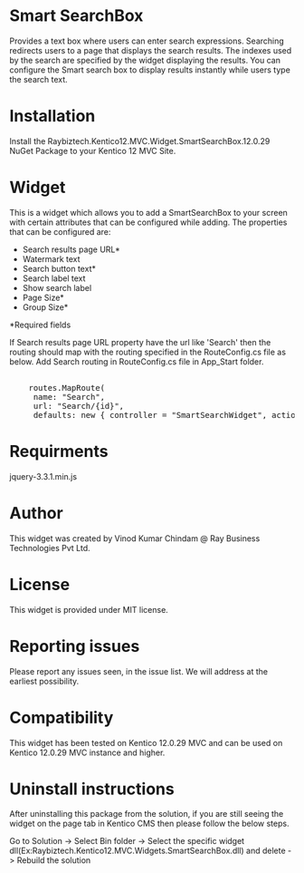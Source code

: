 # Smart SearchBox

Provides a text box where users can enter search expressions. Searching redirects users to a page that displays the search results. The indexes used by the search are specified by the widget displaying the results. You can configure the Smart search box to display results instantly while users type the search text.

# Installation

Install the Raybiztech.Kentico12.MVC.Widget.SmartSearchBox.12.0.29 NuGet Package to your Kentico 12 MVC Site. 

# Widget

This is a widget which allows you to add a SmartSearchBox to your screen with certain attributes that can be configured while adding. The properties that can be configured are:

- Search results page URL*
- Watermark text
- Search button text*
- Search label text
- Show search label
- Page Size*
- Group Size*

*Required fields

If Search results page URL property have the url like 'Search' then the routing should  map with the routing specified in the RouteConfig.cs file as below.
Add Search routing in RouteConfig.cs file in App_Start folder.
<pre>		
    routes.MapRoute(
     name: "Search",
     url: "Search/{id}",
	 defaults: new { controller = "SmartSearchWidget", action = "SearchResults", id = UrlParameter.Optional });
</pre>

# Requirments

jquery-3.3.1.min.js

# Author

This widget was created by Vinod Kumar Chindam @ Ray Business Technologies Pvt Ltd.

# License

This widget is provided under MIT license.

# Reporting issues

Please report any issues seen, in the issue list. We will address at the earliest possibility.

# Compatibility

This widget has been tested on Kentico 12.0.29 MVC and can be used on Kentico 12.0.29 MVC instance and higher.

# Uninstall instructions

After uninstalling this package from the solution, if you are still seeing the widget on the page tab in Kentico CMS then please follow the below steps.

Go to Solution -> Select Bin folder -> Select the specific widget dll(Ex:Raybiztech.Kentico12.MVC.Widgets.SmartSearchBox.dll) and delete
-> Rebuild the solution
